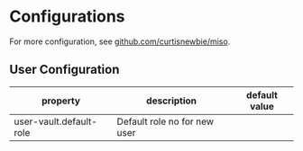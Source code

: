 # Configurations

For more configuration, see [github.com/curtisnewbie/miso](https://github.com/CurtisNewbie/miso/blob/main/doc/config.md).

## User Configuration

| property                | description                  | default value |
| ----------------------- | ---------------------------- | ------------- |
| user-vault.default-role | Default role no for new user |               |